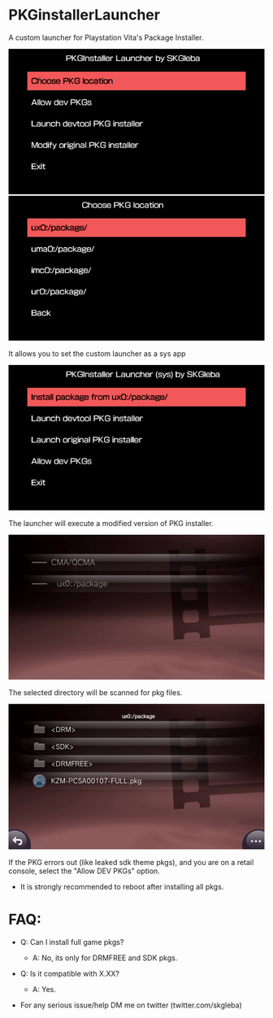 # PKGinstallerLauncher
A custom launcher for Playstation Vita's Package Installer.

![ref0](https://github.com/SKGleba/PKGinstallerLauncher/raw/master/preview/vlcsnap-2018-08-13-09h00m50s992.png)
![ref1](https://github.com/SKGleba/PKGinstallerLauncher/raw/master/preview/vlcsnap-2018-08-13-09h25m24s393.png)

It allows you to set the custom launcher as a sys app

![ref2](https://github.com/SKGleba/PKGinstallerLauncher/raw/master/preview/vlcsnap-2018-08-13-09h24m43s333.png)

The launcher will execute a modified version of PKG installer.

![ref3](https://github.com/SKGleba/PKGinstallerLauncher/raw/master/preview/vlcsnap-2018-08-13-09h32m55s686.png)

The selected directory will be scanned for pkg files.

![ref4](https://github.com/SKGleba/PKGinstallerLauncher/raw/master/preview/vlcsnap-2018-08-13-09h32m34s265.png)


If the PKG errors out (like leaked sdk theme pkgs), and you are on a retail console, select the "Allow DEV PKGs" option.
 - It is strongly recommended to reboot after installing all pkgs.

# FAQ:
 - Q: Can I install full game pkgs?
   - A: No, its only for DRMFREE and SDK pkgs.
 - Q: Is it compatible with X.XX?
   - A: Yes.
   
 - For any serious issue/help DM me on twitter (twitter.com/skgleba)
